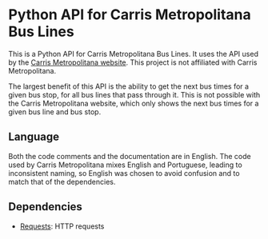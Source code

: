# Python API for Carris Metropolitana Bus Lines

This is a Python API for Carris Metropolitana Bus Lines. It uses the API used by the [Carris Metropolitana website](https://www.carrismetropolitana.pt/horarios/). This project is not affiliated with Carris Metropolitana.

The largest benefit of this API is the ability to get the next bus times for a given bus stop, for all bus lines that pass through it. This is not possible with the Carris Metropolitana website, which only shows the next bus times for a given bus line and bus stop.


## Language

Both the code comments and the documentation are in English. The code used by Carris Metropolitana mixes English and Portuguese, leading to inconsistent naming, so English was chosen to avoid confusion and to match that of the dependencies.


## Dependencies

- [Requests](https://pypi.org/project/requests/): HTTP requests


